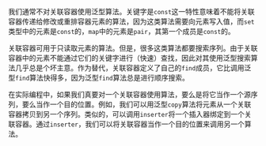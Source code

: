 我们通常不对关联容器使用泛型算法。关键字是`const`这一特性意味着不能将关联容器传递给修改或重排容器元素的算法，因为这类算法需要向元素写入值，而`set`类型中的元素是`const`的，`map`中的元素是`pair`，其第一个成员是`const`的。

关联容器可用于只读取元素的算法。但是，很多这类算法都要搜索序列。由于关联容器中的元素不能通过它们的关键字进行（快速）查找，因此对其使用泛型搜索算法几乎总是个坏主意。作为替代，关联容器定义了自己的`find`成员，它比调用泛型`find`算法快得多，因为泛型`find`算法总是进行顺序搜索。

在实际编程中，如果我们真要对一个关联容器使用算法，要么是将它当作一个源序列，要么当作一个目的位置。例如，我们可以用泛型`copy`算法将元素从一个关联容器拷贝到另一个序列。类似的，可以调用`inserter`将一个插入器绑定到一个关联容器。通过`inserter`，我们可以将关联容器当作一个目的位置来调用另一个算法。